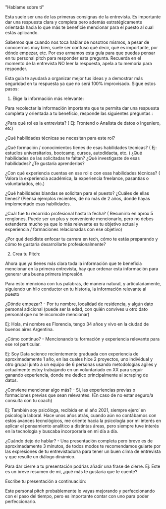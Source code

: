 "Hablame sobre ti" 

Esta suele ser una de las primeras consignas de la entrevista. Es importante dar una respuesta clara y completa pero además estratégicamente orientada hacia lo que más te beneficie mencionar para el puesto al cual estás aplicando. 

Sabemos que cuando nos toca hablar de nosotros mismos, a pesar de conocernos muy bien, suele ser confuso qué decir, qué es importante, por dónde empezar, etc. Por eso armamos esta guía para que puedas pensar en tu personal pitch para responder esta pregunta. Recuerda en el momento de la entrevista NO leer la respuesta, apela a tu memoria para responder. 

Esta guía te ayudará a organizar mejor tus ideas y a demostrar más seguridad en tu respuesta ya que no será 100% improvisado. Sigue estos pasos:

1. Elige la información más relevante:


Para recolectar la información importante que te permita dar una respuesta completa y orientada a tu beneficio, responde las siguientes preguntas :

¿Para qué rol es la entrevista? ( Ej: Frontend o Analista de datos o Ingeniero, etc)




¿Qué habilidades técnicas se necesitan para este rol? 






¿Qué formación / conocimientos tienes de esas habilidades técnicas? ( Ej: estudios universitarios, bootcamp, cursos, autodidacta,  etc. ) ¿Qué habilidades de las solicitadas te faltan? ¿Qué investigaste de esas habilidades? ¿Te gustaría aprenderlas? 






¿Con qué experiencia cuentas en ese rol o con esas habilidades técnicas? ( Valora la experiencia académica, la experiencia freelance, pasantías o voluntariados, etc.) 






¿Qué habilidades blandas se solicitan para el puesto? ¿Cuáles de ellas tienes? (Piensa ejemplos recientes, de no más de 2 años, donde hayas implementado esas habilidades.






¿Cuál fue tu recorrido profesional hasta la fecha? ( Resumirlo en aprox 5 renglones. Puede ser un plus y conveniente mencionarlo, pero no debes extenderte mucho ya que lo más relevante es tu objetivo actual y experiencia / formaciones relacionadas con ese objetivo)








¿Por qué decidiste enfocar tu carrera en tech, cómo te estás preparando y cómo te gustaría desarrollarte profesionalmente?







2. Crea tu Pitch:


Ahora que ya tienes más clara toda la información que te beneficia mencionar en la primera entrevista, hay que ordenar esta información para generar una buena primera impresión. 

Para esto menciona con tus palabras, de manera natural, y articuladamente, siguiendo un hilo conductor en tu historia, la información relevante al puesto

¿Dónde empezar? - Por tu nombre, localidad de residencia, y algún dato personal adicional (puede ser la edad, con quién convives u otro dato personal que no te incomode mencionar)

Ej: Hola, mi nombre es Florencia, tengo 34 años y vivo en la ciudad de buenos aires Argentina. 

¿Cómo continuo? -  Mencionando tu formación y experiencia relevante para ese rol particular. 


Ej: Soy Data science recientemente graduada con experiencia de aproximadamente 1 año, en las cuales hice 2 proyectos, uno individual y otro grupal junto a un equipo de 6 personas usando metodologías agiles y actualmente estoy trabajando en un voluntariado en XX para seguir ganando experiencia, donde me dedico principalmente al scraping de datos. 

¿Conviene mencionar algo más? - Si, las experiencias previas o formaciones previas que sean relevantes. (En caso de no estar seguro/a consulta con tu coach)

Ej: También soy psicóloga, recibida en el año 2021, siempre ejercí en psicología laboral. Hace unos años atrás, cuando aún no contábamos con estos avances tecnológicos, me oriente hacia la psicología por mi interés en aplicar el pensamiento analítico a distintas áreas, pero siempre tuve interés en la tecnología y buscaba incorporarla en mi día a día.

¿Cuándo dejo de hablar? - Una presentación completa pero breve es de aproximadamente 3 minutos, de todos modos te recomendamos guiarte por las expresiones de tu entrevistador/a para tener un buen clima de entrevista y que resulte un diálogo dinámico. 

Para dar cierre a tu presentación podrías añadir una frase de cierre. Ej: Este es un breve resumen de mi, ¿qué más te gustaría que te cuente? 


Escribe tu presentación a continuación: 

 
















Este personal pitch probablemente lo vayas mejorando y perfeccionando con el paso del tiempo, pero es importante contar con uno para poder perfeccionarlo.
